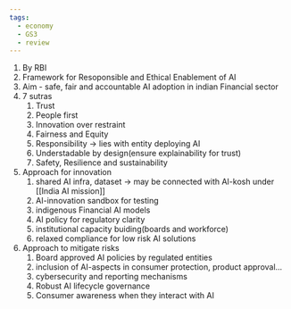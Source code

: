 ```yaml
---
tags:
  - economy
  - GS3
  - review
---
```

1. By RBI
2. Framework for Resoponsible and Ethical Enablement of AI
3. Aim - safe, fair and accountable AI adoption in indian Financial sector
4. 7 sutras
	1. Trust
	2. People first
	3. Innovation over restraint
	4. Fairness and Equity
	5. Responsibility -> lies with entity deploying AI
	6. Understadable by design(ensure explainability for trust)
	7. Safety, Resilience and sustainability
5. Approach for innovation
	1. shared AI infra, dataset  -> may be connected with AI-kosh under [[India AI mission]]
	2. AI-innovation sandbox for testing
	3. indigenous Financial AI models
	4. AI policy for regulatory clarity
	5. institutional capacity buiding(boards and workforce)
	6. relaxed compliance for low risk AI solutions
6. Approach to mitigate risks
	1. Board approved AI policies by regulated entities
	2. inclusion of AI-aspects in consumer protection, product approval...
	3. cybersecurity and reporting mechanisms
	4. Robust AI lifecycle governance
	5. Consumer awareness when they interact with AI